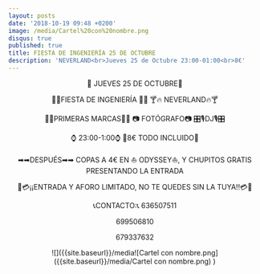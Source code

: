 ```yaml
---
layout: posts
date: '2018-10-19 09:48 +0200'
image: /media/Cartel%20con%20nombre.png
disqus: true
published: true
title: FIESTA DE INGENIERÍA 25 DE OCTUBRE
description: 'NEVERLAND<br>Jueves 25 de Octubre 23:00-01:00<br>8€'
---
```

<style>
p{
text-align: center;
}
</style>

📆 JUEVES 25 DE OCTUBRE📆

🍻🎉FIESTA DE INGENIERÍA 🎉🍻
🍸🔥 NEVERLAND🔥🍸

🍹🍾PRIMERAS MARCAS🍾🍷
📷 FOTÓGRAFO📷
🎛🎙DJ🎙🎛

⌚ 23:00-1:00⌚
💸8€ TODO INCLUIDO💸

➡➡DESPUÉS➡➡ 
COPAS A 4€ EN ⛵ ODYSSEY⛵, Y CHUPITOS GRATIS PRESENTANDO LA ENTRADA

📢💳¡¡ENTRADA Y AFORO LIMITADO, NO TE QUEDES SIN LA TUYA!!💳📢

📞CONTACTO:📞
636507511

699506810

679337632

![]({{site.baseurl}}/media![Cartel con nombre.png]({{site.baseurl}}/media/Cartel con nombre.png)
)
